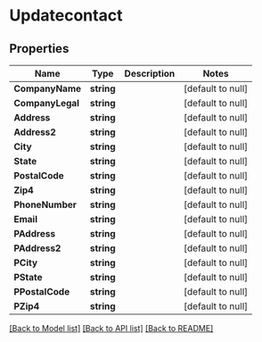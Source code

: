 # Updatecontact

## Properties
Name | Type | Description | Notes
------------ | ------------- | ------------- | -------------
**CompanyName** | **string** |  | [default to null]
**CompanyLegal** | **string** |  | [default to null]
**Address** | **string** |  | [default to null]
**Address2** | **string** |  | [default to null]
**City** | **string** |  | [default to null]
**State** | **string** |  | [default to null]
**PostalCode** | **string** |  | [default to null]
**Zip4** | **string** |  | [default to null]
**PhoneNumber** | **string** |  | [default to null]
**Email** | **string** |  | [default to null]
**PAddress** | **string** |  | [default to null]
**PAddress2** | **string** |  | [default to null]
**PCity** | **string** |  | [default to null]
**PState** | **string** |  | [default to null]
**PPostalCode** | **string** |  | [default to null]
**PZip4** | **string** |  | [default to null]

[[Back to Model list]](../README.md#documentation-for-models) [[Back to API list]](../README.md#documentation-for-api-endpoints) [[Back to README]](../README.md)


